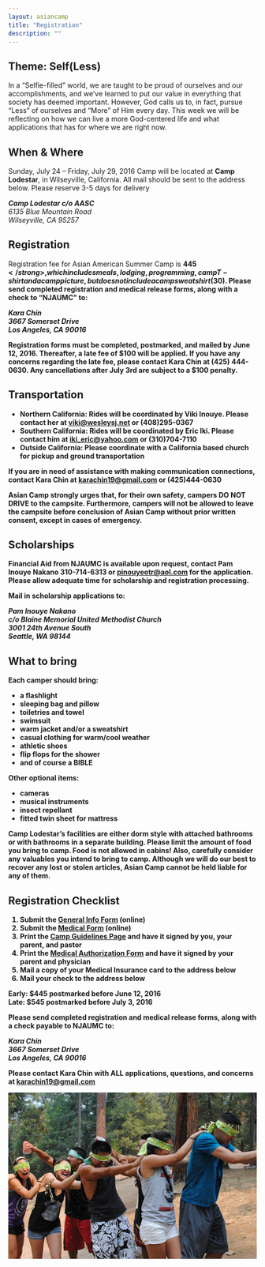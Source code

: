 ```yaml
---
layout: asiancamp
title: "Registration"
description: ""
---
```


## Theme: Self(Less)

In a “Selfie-filled” world, we are taught to be proud of ourselves and our accomplishments, and we’ve learned to put our value in everything that society has deemed important. However, God calls us to, in fact, pursue “Less” of ourselves and “More” of Him every day.  This week we will be reflecting on how we can live a more God-centered life and what applications that has for where we are right now.

## When & Where
Sunday, July 24 – Friday, July 29, 2016
Camp will be located at <strong>Camp Lodestar</strong>, in Wilseyville, California. All mail should be sent to the address below. Please reserve 3-5 days for delivery

<address>
  <strong>Camp Lodestar c/o AASC</strong><br>
  6135 Blue Mountain Road<br>
  Wilseyville, CA 95257<br>
</address>

## Registration

Registration fee for Asian American Summer Camp is
<strong>$445</strong>, which includes meals, lodging, programming, camp T-shirt and a camp picture, but does not include a camp sweatshirt ($30). Please send completed registration and medical release forms, along with a check to “<strong>NJAUMC</strong>" to:

<address>
  <strong>Kara Chin</strong><br>
  3667 Somerset Drive<br>
  Los Angeles, CA 90016<br>
</address>

Registration forms must be completed, postmarked, and mailed by <strong>June 12, 2016</strong>. Thereafter, <strong>a late fee of $100</strong> will be applied. If you have any concerns regarding the late fee, please contact Kara Chin at (425) 444-0630. Any cancellations after July 3rd are subject to a $100 penalty.

## Transportation

* <strong>Northern California</strong>: Rides will be coordinated by Viki Inouye. Please contact her at viki@wesleysj.net or (408)295-0367
* <strong>Southern California</strong>: Rides will be coordinated by Eric Iki. Please contact him at iki_eric@yahoo.com or (310)704-7110
* <strong>Outside California</strong>: Please coordinate with a California based church for pickup and ground transportation

If you are in need of assistance with making communication connections, contact Kara Chin at karachin19@gmail.com or (425)444-0630

Asian Camp strongly urges that, for their own safety, campers DO NOT DRIVE to the campsite. Furthermore, campers will not be allowed to leave the campsite before conclusion of Asian Camp without prior written consent, except in cases of emergency. 

## Scholarships

Financial Aid from NJAUMC is available upon request, contact Pam Inouye Nakano 310-714-6313 or pinouyeotr@aol.com for the application. Please allow adequate time for scholarship and registration processing. 

Mail in scholarship applications to: 

<address>
  <strong>Pam Inouye Nakano</strong><br>
  c/o Blaine Memorial United Methodist Church<br>
  3001 24th Avenue South <br>
  Seattle, WA 98144<br>
</address>

## What to bring
Each camper should bring:

* a flashlight
* sleeping bag and pillow
* toiletries and towel
* swimsuit
* warm jacket and/or a sweatshirt
* casual clothing for warm/cool weather
* athletic shoes
* flip flops for the shower
* and of course a BIBLE

Other optional items:

* cameras
* musical instruments
* insect repellant
* fitted twin sheet for mattress

Camp Lodestar’s facilities are either dorm style with attached bathrooms or with bathrooms in a separate building. Please limit the amount of food you bring to camp. Food is not allowed in cabins! Also, carefully consider any valuables you intend to bring to camp. Although we will do our best to recover any lost or stolen articles, Asian Camp cannot be held liable for any of them.

## Registration Checklist

1. Submit the <a href="https://goo.gl/Ojb332" target="_blank">General Info Form</a> (online)
2. Submit the <a href="https://goo.gl/W5M55d" target="_blank">Medical Form</a> (online)
3. Print the <a href="/assets/docs/ACCampGuidelines2016.pdf" target="_blank">Camp Guidelines Page</a> and have it signed by you, your parent, and pastor
4. Print the <a href="/assets/docs/ACMedicalAuthorizationForm2016.pdf" target="_blank">Medical Authorization Form</a> and have it signed by your parent and physician
5. Mail a copy of your Medical Insurance card to the address below
6. Mail your check to the address below

Early:  $445 postmarked before June 12, 2016<br>
Late: $545 postmarked before July 3, 2016

Please send completed registration and medical release forms, along with a check payable to <strong>NJAUMC</strong> to:

<address>
  <strong>Kara Chin</strong><br>
  3667 Somerset Drive<br>
  Los Angeles, CA 90016<br>
</address>

Please contact Kara Chin with ALL applications, questions, and concerns at karachin19@gmail.com

<img class="img-rounded" src="/assets/img/asiancamp/Registration.jpg">
